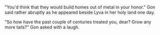 "You'd think that they would build homes out of metal in your honor." Gon said rather abruptly as he appeared beside Lyva in her holy land one day.

"So how have the past couple of centuries treated you, dear? Grow any more tails?" Gon asked with a laugh.